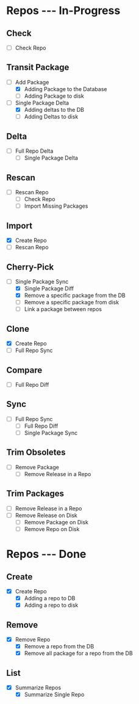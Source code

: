 # Repos --- In-Progress

## Check

- [ ] Check Repo

## Transit Package

- [ ] Add Package
  - [x] Adding Package to the Database
  - [ ] Adding Package to disk
- [ ] Single Package Delta
  - [x] Adding deltas to the DB
  - [ ] Adding Deltas to disk

## Delta

- [ ] Full Repo Delta
  - [ ] Single Package Delta

## Rescan

- [ ] Rescan Repo
  - [ ] Check Repo
  - [ ] Import Missing Packages

## Import

- [x] Create Repo
- [ ] Rescan Repo

## Cherry-Pick

- [ ] Single Package Sync
  - [x] Single Package Diff
  - [x] Remove a specific package from the DB
  - [ ] Remove a specific package from disk
  - [ ] Link a package between repos

## Clone

- [x] Create Repo
- [ ] Full Repo Sync

## Compare

- [ ] Full Repo Diff

## Sync

- [ ] Full Repo Sync
  - [ ] Full Repo Diff
  - [ ] Single Package Sync

## Trim Obsoletes

- [ ] Remove Package
    - [ ] Remove Release in a Repo

## Trim Packages

- [ ] Remove Release in a Repo
- [ ] Remove Release on Disk
  - [ ] Remove Package on Disk
  - [ ] Remove Repo on Disk

# Repos --- Done

## Create

- [x] Create Repo
  - [x] Adding a repo to DB
  - [x] Adding a repo to disk

## Remove

- [x] Remove Repo
  - [x] Remove a repo from the DB
  - [x] Remove all package for a repo from the DB

## List
- [x] Summarize Repos
  - [x] Summarize Single Repo
